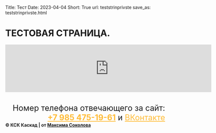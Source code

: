 Title: Тест
Date: 2023-04-04
Short: True
url: teststrinprivste
save_as: teststrinprivste.html

<h1>ТЕСТОВАЯ СТРАНИЦА.</h1>
<meta name="robots" content="noindex">
<div class='Formglav'>
  <script src="https://yastatic.net/s3/frontend/forms/_/embed.js"></script><iframe src="https://forms.yandex.ru/u/6439888690fa7b0f549ed4c2/?iframe=1" frameborder="0" name="ya-form-6439888690fa7b0f549ed4c2" width="650"></iframe>
</div>

<div class="footer2" style='margin-top: 35px;'>
     <div class='titlef' style='text-align: right; font-size: 25px;'>Номер телефона отвечающего за сайт: <br><a href="tel:+79854751961" style='color: #FFBC39;'><b>+7 985 475-19-61</b></a> и <a href="https://vk.com/maxim_lyubertsy" style='color: #FFBC39;'>ВКонтакте</a></div>
     <div class="contein3"><b>© КСК Каскад | от <a href='https://vk.com/maxim_lyubertsy'>Максима Соколова</a></b></div>
</div>